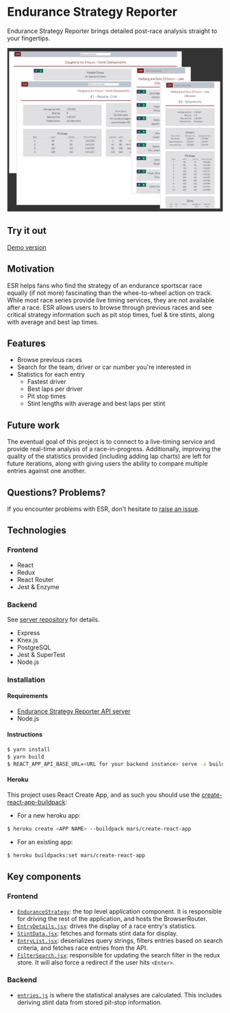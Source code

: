 # Endurance Strategy Reporter

Endurance Strategy Reporter brings detailed post-race analysis straight to your
fingertips.

![A group of ESR screenshots](./docs/screenshots.png)

## Try it out
[Demo version](https://endurance-strategy.herokuapp.com/)

## Motivation
ESR helps fans who find the strategy of an endurance sportscar race equally (if
not more) fascinating than the whee-to-wheel action on track. While most race
series provide live timing services, they are not available after a race. ESR
allows users to browse through previous races and see critical strategy
information such as pit stop times, fuel & tire stints, along with average and best lap times.

## Features

- Browse previous races
- Search for the team, driver or car number you're interested in
- Statistics for each entry
  - Fastest driver
  - Best laps per driver
  - Pit stop times
  - Stint lengths with average and best laps per stint

## Future work
The eventual goal of this project is to connect to a live-timing service and
provide real-time analysis of a race-in-progress. Additionally, improving the
quality of the statistics provided (including adding lap charts) are left for
future iterations, along with giving users the ability to compare multiple
entries against one another.

## Questions? Problems?
If you encounter problems with ESR, don't hesitate to [raise an
issue](https://github.com/aseehra/endurance-strategy/issues/new).

## Technologies
### Frontend
- React
- Redux
- React Router
- Jest & Enzyme

### Backend
See [server repository](https://github.com/aseehra/endurance-strategy-server)
for details.
- Express
- Knex.js
- PostgreSQL
- Jest & SuperTest
- Node.js

### Installation
#### Requirements
- [Endurance Strategy Reporter API server](https://github.com/aseehra/endurance-strategy-server)
- Node.js

#### Instructions

```bash
$ yarn install
$ yarn build
$ REACT_APP_API_BASE_URL=<URL for your backend instance> serve -s build
```

#### Heroku

This project uses React Create App, and as such you should use the
[create-react-app-buildpack](https://github.com/mars/create-react-app-buildpack):

- For a new heroku app:
```bash
$ heroku create <APP NAME> --buildpack mars/create-react-app
```
- For an existing app:
```bash
$ heroku buildpacks:set mars/create-react-app
```

## Key components
### Frontend
- [`EnduranceStrategy`](https://github.com/aseehra/endurance-strategy/blob/master/src/containers/EnduranceStrategy/EnduranceStrategy.jsx):
  the top level application component. It is responsible for driving the rest of
  the application, and hosts the BrowserRouter.
- [`EntryDetails.jsx`](https://github.com/aseehra/endurance-strategy/blob/master/src/containers/EntryDetails/EntryDetails.jsx):
  drives the display of a race entry's statistics.
- [`StintData.jsx`](https://github.com/aseehra/endurance-strategy/blob/master/src/containers/StintData/StintData.jsx):
  fetches and formats stint data for display.
- [`EntryList.jsx`]():
  deserializes query strings, filters entries based on search criteria, and
  fetches race entries from the API.
- [`FilterSearch.jsx`](https://github.com/aseehra/endurance-strategy/blob/master/src/containers/FilterSearch/FilterSearch.jsx):
  responsible for updating the search filter in the redux store. It will also
  force a redirect if the user hits `<Enter>`.

### Backend
- [`entries.js`](https://github.com/aseehra/endurance-strategy-server/blob/master/src/db/entries.js)
  is where the statistical analyses are calculated. This includes deriving stint
  data from stored pit-stop information.
